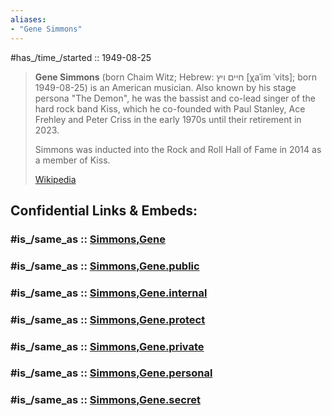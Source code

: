 ```yaml
---
aliases:
- "Gene Simmons"
---
```


#has_/time_/started :: 1949-08-25 

> **Gene Simmons** (born Chaim Witz; Hebrew: חיים ויץ [χaˈim ˈvits]; born 1949-08-25) 
> is an American musician. Also known by his stage persona "The Demon", 
> he was the bassist and co-lead singer of the hard rock band Kiss, 
> which he co-founded with Paul Stanley, Ace Frehley and Peter Criss in the early 1970s 
> until their retirement in 2023. 
> 
> Simmons was inducted into the Rock and Roll Hall of Fame in 2014 as a member of Kiss.
>
> [Wikipedia](https://en.wikipedia.org/wiki/Gene%20Simmons)


## Confidential Links & Embeds: 

### #is_/same_as :: [Simmons,Gene](/_Standards/Society/Communication/Media/Music/Musician/Music~Band/Kiss(Band)/Simmons,Gene.md) 

### #is_/same_as :: [Simmons,Gene.public](/_public/Society/Communication/Media/Music/Musician/Music~Band/Kiss(Band)/Simmons,Gene.public.md) 

### #is_/same_as :: [Simmons,Gene.internal](/_internal/Society/Communication/Media/Music/Musician/Music~Band/Kiss(Band)/Simmons,Gene.internal.md) 

### #is_/same_as :: [Simmons,Gene.protect](/_protect/Society/Communication/Media/Music/Musician/Music~Band/Kiss(Band)/Simmons,Gene.protect.md) 

### #is_/same_as :: [Simmons,Gene.private](/_private/Society/Communication/Media/Music/Musician/Music~Band/Kiss(Band)/Simmons,Gene.private.md) 

### #is_/same_as :: [Simmons,Gene.personal](/_personal/Society/Communication/Media/Music/Musician/Music~Band/Kiss(Band)/Simmons,Gene.personal.md) 

### #is_/same_as :: [Simmons,Gene.secret](/_secret/Society/Communication/Media/Music/Musician/Music~Band/Kiss(Band)/Simmons,Gene.secret.md)

